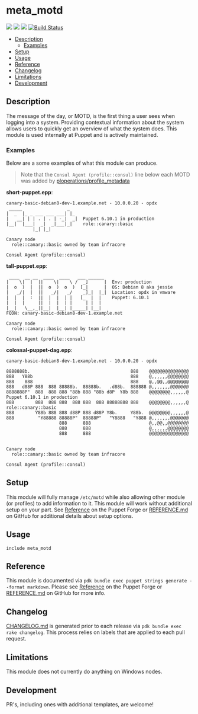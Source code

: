 # meta_motd

![](https://img.shields.io/puppetforge/pdk-version/ploperations/meta_motd.svg?style=popout)
![](https://img.shields.io/puppetforge/v/ploperations/meta_motd.svg?style=popout)
![](https://img.shields.io/puppetforge/dt/ploperations/meta_motd.svg?style=popout)
[![Build Status](https://travis-ci.org/ploperations/ploperations-meta_motd.svg?branch=master)](https://travis-ci.com/ploperations/ploperations-meta_motd)

- [Description](#description)
  - [Examples](#examples)
- [Setup](#setup)
- [Usage](#usage)
- [Reference](#reference)
- [Changelog](#changelog)
- [Limitations](#limitations)
- [Development](#development)

## Description

The message of the day, or MOTD, is the first thing a user sees when logging into a system. Providing contextual information about the system allows users to quickly get an overview of what the system does. This module is used internally at Puppet and is actively maintained.

### Examples

Below are a some examples of what this module can produce.

> Note that the `Consul Agent (profile::consul)` line below each MOTD was added by [ploperations/profile_metadata](https://forge.puppet.com/ploperations/profile_metadata)

**short-puppet.epp**:

```plain
canary-basic-debian8-dev-1.example.net - 10.0.0.20 - opdx
 _____                 _
|  _  |_ _ ___ ___ ___| |_
|   __| | | . | . | -_|  _|  Puppet 6.10.1 in production
|__|  |___|  _|  _|___|_|    role::canary::basic
          |_| |_|

Canary node
  role::canary::basic owned by team infracore

Consul Agent (profile::consul)
```

**tall-puppet.epp**:

```plain
 ____  __ __  ____  ____   ___ ______
|    \|  |  ||    \|    \ /  _]      |  Env: production
|  o  )  |  ||  o  )  o  )  [_|      |  OS: Debian 8 aka jessie
|   _/|  |  ||   _/|   _/    _]_|  |_|  Location: opdx in vmware
|  |  |  :  ||  |  |  | |   [_  |  |    Puppet: 6.10.1
|  |  |     ||  |  |  | |     | |  |
|__|   \__,_||__|  |__| |_____| |__|
FQDN: canary-basic-debian8-dev-1.example.net

Canary node
  role::canary::basic owned by team infracore

Consul Agent (profile::consul)
```

**colossal-puppet-dag.epp**:

```plain
canary-basic-debian8-dev-1.example.net - 10.0.0.20 - opdx

8888888b.                                      888    @@@@@@@@@@@@@@@
888   Y88b                                     888    @,,,,,,@@@@@@@@
888    888                                     888    @,,@@,,@@@@@@@@
888   d88P 888  888 88888b.  88888b.   .d88b.  888888 @,,,,,,,@@@@@@@
8888888P"  888  888 888 "88b 888 "88b d8P  Y8b 888    @@@@@@@@,,,,,,@ Puppet 6.10.1 in production
888        888  888 888  888 888  888 88888888 888    @@@@@@@@,,,,,,@ role::canary::basic
888        Y88b 888 888 d88P 888 d88P Y8b.     Y88b.  @@@@@@@@,,,,,,@
888         "Y88888 88888P"  88888P"   "Y8888   "Y888 @,,,,,,,@@@@@@@
                    888      888                      @,,@@,,@@@@@@@@
                    888      888                      @,,,,,,@@@@@@@@
                    888      888                      @@@@@@@@@@@@@@@


Canary node
  role::canary::basic owned by team infracore

Consul Agent (profile::consul)
```

## Setup

This module will fully manage `/etc/motd` while also allowing other module (or profiles) to add information to it. This module will work without additional setup on your part. See [Reference](https://forge.puppet.com/ploperations/meta_motd/reference) on the Puppet Forge or [REFERENCE.md](REFERENCE.md) on GitHub for additional details about setup options.

## Usage

```puppet
include meta_motd
```

## Reference

This module is documented via `pdk bundle exec puppet strings generate --format markdown`. Please see [Reference](https://forge.puppet.com/ploperations/github/reference) on the Puppet Forge or [REFERENCE.md](REFERENCE.md) on GitHub for more info.

## Changelog

[CHANGELOG.md](CHANGELOG.md) is generated prior to each release via `pdk bundle exec rake changelog`. This process relies on labels that are applied to each pull request.

## Limitations

This module does not currently do anything on Windows nodes.

## Development

PR's, including ones with additional templates, are welcome!
